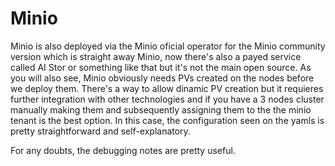 # Minio
Minio is also deployed via the Minio oficial operator for the Minio community version which is straight away Minio, now there's also a payed service called AI Stor or something like that but it's not the main open source.
As you will also see, Minio obviously needs PVs created on the nodes before we deploy them. There's a way to allow dinamic PV creation but it requieres further integration with other technologies and if you have a 3 nodes cluster manually making them and subsequently assigning them to the the minio tenant is the best option.
In this case, the configuration seen on the yamls is pretty straightforward and self-explanatory.

For any doubts, the debugging notes are pretty useful.
